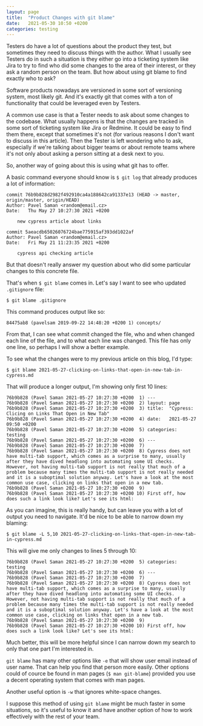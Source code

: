 ```yaml
---
layout: page
title:  "Product Changes with git blame"
date:   2021-05-30 10:50 +0200
categories: testing
---
```


Testers do have a lot of questions about the product they test, but sometimes they need to discuss things with the author. What I usually see Testers do in such a situation is they either go into a ticketing system like Jira to try to find who did some changes to the area of their interest, or they ask a random person on the team. But how about using git blame to find exactly who to ask?

Software products nowadays are versioned in some sort of versioning system, most likely git. And it's exactly git that comes with a ton of functionality that could be leveraged even by Testers.

A common use case is that a Tester needs to ask about some changes to the codebase. What usually happens is that the changes are tracked in some sort of ticketing system like Jira or Redmine. It could be easy to find them there, except that sometimes it's not (for various reasons I don't want to discuss in this article). Then the Tester is left wondering who to ask, especially if we're talking about bigger teams or about remote teams where it's not only about asking a person sitting at a desk next to you.

So, another way of going about this is using what git has to offer.

A basic command everyone should know is `$ git log` that already produces a lot of information:

```
commit 76b9b828d2982f492910ca4a188642ca91337e13 (HEAD -> master, origin/master, origin/HEAD)
Author: Pavel Saman <random@email.cz>
Date:   Thu May 27 10:27:30 2021 +0200

    new cypress article about links

commit 5aeacdb65026076724bae775915af393dd1022af
Author: Pavel Saman <random@email.cz>
Date:   Fri May 21 11:23:35 2021 +0200

    cypress api checking article
```

But that doesn't really answer my question about who did some particular changes to this concrete file.

That's when `$ git blame` comes in. Let's say I want to see who updated `.gitignore` file:

```
$ git blame .gitignore
```

This command produces output like so:

```
84475ab8 (pavelsam 2019-09-22 14:48:20 +0200 1) concepts/
```

From that, I can see what commit changed the file, who and when changed each line of the file, and to what each line was changed. This file has only one line, so perhaps I will show a better example.

To see what the changes were to my previous article on this blog, I'd type:

```
$ git blame 2021-05-27-clicking-on-links-that-open-in-new-tab-in-cypress.md
```

That will produce a longer output, I'm showing only first 10 lines:

```
76b9b828 (Pavel Saman 2021-05-27 10:27:30 +0200  1) ---
76b9b828 (Pavel Saman 2021-05-27 10:27:30 +0200  2) layout: page
76b9b828 (Pavel Saman 2021-05-27 10:27:30 +0200  3) title:  "Cypress: Clicing on Links That Open in New Tab"
76b9b828 (Pavel Saman 2021-05-27 10:27:30 +0200  4) date:   2021-05-27 09:50 +0200
76b9b828 (Pavel Saman 2021-05-27 10:27:30 +0200  5) categories: testing
76b9b828 (Pavel Saman 2021-05-27 10:27:30 +0200  6) ---
76b9b828 (Pavel Saman 2021-05-27 10:27:30 +0200  7) 
76b9b828 (Pavel Saman 2021-05-27 10:27:30 +0200  8) Cypress does not have multi-tab support, which comes as a surprise to many, usually after they have dived headlong into automating some UI checks. However, not having multi-tab support is not really that much of a problem because many times the multi-tab support is not really needed and it is a suboptimal solution anyway. Let's have a look at the most common use case, clicking on links that open in a new tab.
76b9b828 (Pavel Saman 2021-05-27 10:27:30 +0200  9) 
76b9b828 (Pavel Saman 2021-05-27 10:27:30 +0200 10) First off, how does such a link look like? Let's see its html:
```

As you can imagine, this is really handy, but can leave you with a lot of output you need to navigate. It'd be nice to be able to narrow down my blaming:

```
$ git blame -L 5,10 2021-05-27-clicking-on-links-that-open-in-new-tab-in-cypress.md
```

This will give me only changes to lines 5 through 10:

```
76b9b828 (Pavel Saman 2021-05-27 10:27:30 +0200  5) categories: testing
76b9b828 (Pavel Saman 2021-05-27 10:27:30 +0200  6) ---
76b9b828 (Pavel Saman 2021-05-27 10:27:30 +0200  7) 
76b9b828 (Pavel Saman 2021-05-27 10:27:30 +0200  8) Cypress does not have multi-tab support, which comes as a surprise to many, usually after they have dived headlong into automating some UI checks. However, not having multi-tab support is not really that much of a problem because many times the multi-tab support is not really needed and it is a suboptimal solution anyway. Let's have a look at the most common use case, clicking on links that open in a new tab.
76b9b828 (Pavel Saman 2021-05-27 10:27:30 +0200  9) 
76b9b828 (Pavel Saman 2021-05-27 10:27:30 +0200 10) First off, how does such a link look like? Let's see its html:
```

Much better, this will be more helpful since I can narrow down my search to only that one part I'm interested in.

`git blame` has many other options like `-e` that will show user email instead of user name. That can help you find that person more easily. Other options could of cource be found in man pages (`$ man git-blame`) provided you use a decent operating system that comes with man pages.

Another useful option is `-w` that ignores white-space changes.

I suppose this method of using `git blame` might be much faster in some situations, so it's useful to know it and have another option of how to work effectively with the rest of your team.
